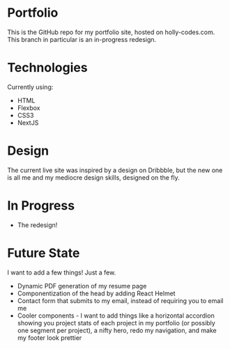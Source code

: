 # Portfolio

This is the GitHub repo for my portfolio site, hosted on holly-codes.com. This branch in particular is an in-progress redesign.

# Technologies

Currently using:

- HTML
- Flexbox
- CSS3
- NextJS

# Design

The current live site was inspired by a design on Dribbble, but the new one is all me and my mediocre design skills, designed on the fly.

# In Progress

- The redesign!

# Future State

I want to add a few things! Just a few.

- Dynamic PDF generation of my resume page
- Componentization of the head by adding React Helmet
- Contact form that submits to my email, instead of requiring you to email me
- Cooler components - I want to add things like a horizontal accordion showing you project stats of each project in my portfolio (or possibly one segment per project), a nifty hero, redo my navigation, and make my footer look prettier
